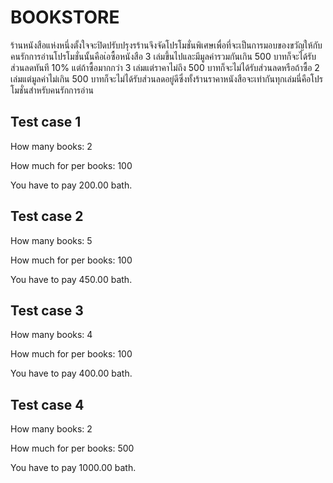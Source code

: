 # BOOKSTORE

ร้านหนังสือแห่งหนึ่งตั้งใจจะปิดปรับปรุงรร้านจึงจัดโปรโมชั่นพิเศษเพื่อที่จะเป็นการมอบของขวัญให้กับคนรักการอ่านโปรโมชั่นนั้นคือเ่อซื้อหนังสือ 3 
เล่มขึ้นไปและมีมูลค่ารวมกันเกิน 500 บาทก็จะได้รับส่วนลดทันที 10% แต่ถ้าซื้อมากกว่า 3 เล่มแต่ราคาไม่ถึง 500 บาทก็จะไม่ได้รับส่วนลดหรือถ้าซื้อ 2 เล่มแต่มูลค่าไม่เกิน
500 บาทก็จะไม่ได้รับส่วนลดอยู่ดีซึ่งทั้งร้านราคาหนังสือจะเท่ากันทุกเล่มนี่คือโปรโมชั่นสำหรับคนรักการอ่าน


## Test case 1

How many books: 2

How much for per books: 100

You have to pay 200.00 bath.

## Test case 2

How many books: 5

How much for per books: 100

You have to pay 450.00 bath.

## Test case 3

How many books: 4

How much for per books: 100

You have to pay 400.00 bath.

## Test case 4

How many books: 2

How much for per books: 500

You have to pay 1000.00 bath.
